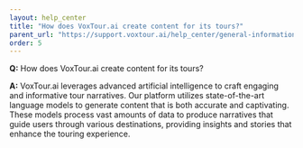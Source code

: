 ```yaml
---
layout: help_center
title: "How does VoxTour.ai create content for its tours?"
parent_url: "https://support.voxtour.ai/help_center/general-information.html"
order: 5
---
```


**Q:** How does VoxTour.ai create content for its tours?

**A:** VoxTour.ai leverages advanced artificial intelligence to craft engaging and informative tour narratives. Our platform utilizes state-of-the-art language models to generate content that is both accurate and captivating. These models process vast amounts of data to produce narratives that guide users through various destinations, providing insights and stories that enhance the touring experience.